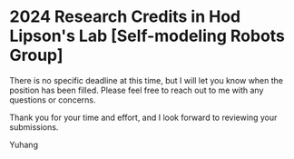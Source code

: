 # 2024 Research Credits in Hod Lipson's Lab [Self-modeling Robots Group]

[//]: # (Please complete one of 4 tests and send it to me once you have finished. )
There is no specific deadline at this time, but I will let you know when the position has been filled. 
Please feel free to reach out to me with any questions or concerns.

Thank you for your time and effort, and I look forward to reviewing your submissions.

Yuhang
